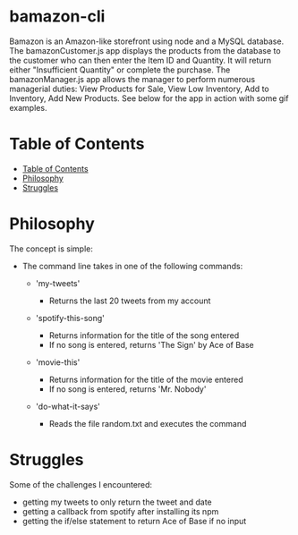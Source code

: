 # bamazon-cli

Bamazon is an Amazon-like storefront using node and a MySQL database. The bamazonCustomer.js app displays the products from the database to the customer who can then enter the Item ID and Quantity. It will return either "Insufficient Quantity" or complete the purchase. The bamazonManager.js app allows the manager to perform numerous managerial duties: View Products for Sale, View Low Inventory, Add to Inventory, Add New Products. See below for the app in action with some gif examples.

# Table of Contents

<!--ts-->
* [Table of Contents](#table-of-contents)
* [Philosophy](#philosophy)
* [Struggles](#struggles)
  <!--te-->

Philosophy
==========
The concept is simple:

* The command line takes in one of the following commands:
  
  * 'my-tweets'
    * Returns the last 20 tweets from my account
  
  * 'spotify-this-song'
    * Returns information for the title of the song entered
    * If no song is entered, returns 'The Sign' by Ace of Base
  
  * 'movie-this'
    * Returns information for the title of the movie entered
    * If no song is entered, returns 'Mr. Nobody'
  
  * 'do-what-it-says'
    * Reads the file random.txt and executes the command

Struggles
=========
Some of the challenges I encountered:

* getting my tweets to only return the tweet and date
* getting a callback from spotify after installing its npm
* getting the if/else statement to return Ace of Base if no input